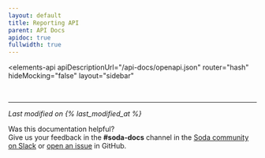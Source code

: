 ```yaml
---
layout: default
title: Reporting API
parent: API Docs
apidoc: true
fullwidth: true
---
```


<elements-api
    apiDescriptionUrl="/api-docs/openapi.json"
    router="hash"
    hideMocking="false"
    layout="sidebar"
></elements-api>

<br />

---
*Last modified on {% last_modified_at %}*

Was this documentation helpful? <br /> Give us your feedback in the **#soda-docs** channel in the <a href="http://community.soda.io/slack" target="_blank"> Soda community on Slack</a> or <a href="https://github.com/sodadata/docs/issues/new" target="_blank">open an issue</a> in GitHub.